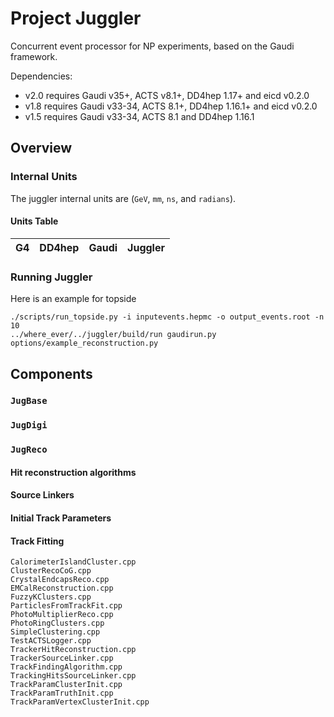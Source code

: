 Project Juggler
===============

Concurrent event processor for NP experiments, based on the Gaudi framework.

Dependencies:
  - v2.0 requires Gaudi v35+, ACTS v8.1+, DD4hep 1.17+ and eicd v0.2.0
  - v1.8 requires Gaudi v33-34, ACTS 8.1+, DD4hep 1.16.1+ and eicd v0.2.0
  - v1.5 requires Gaudi v33-34, ACTS 8.1 and DD4hep 1.16.1

Overview
--------


### Internal Units

The juggler internal units are (`GeV`, `mm`, `ns`, and `radians`).

#### Units Table

| G4 | DD4hep | Gaudi | Juggler |
|----|--------|-------|---------|


### Running Juggler

Here is an example for topside
```
./scripts/run_topside.py -i inputevents.hepmc -o output_events.root -n 10
../where_ever/../juggler/build/run gaudirun.py options/example_reconstruction.py
```

## Components

### `JugBase`

### `JugDigi`

### `JugReco`

#### Hit reconstruction algorithms

#### Source Linkers

#### Initial Track Parameters 

#### Track Fitting

```
CalorimeterIslandCluster.cpp
ClusterRecoCoG.cpp
CrystalEndcapsReco.cpp
EMCalReconstruction.cpp
FuzzyKClusters.cpp
ParticlesFromTrackFit.cpp
PhotoMultiplierReco.cpp
PhotoRingClusters.cpp
SimpleClustering.cpp
TestACTSLogger.cpp
TrackerHitReconstruction.cpp
TrackerSourceLinker.cpp
TrackFindingAlgorithm.cpp
TrackingHitsSourceLinker.cpp
TrackParamClusterInit.cpp
TrackParamTruthInit.cpp
TrackParamVertexClusterInit.cpp
```
